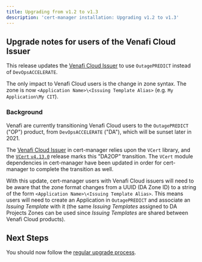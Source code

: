 ```yaml
---
title: Upgrading from v1.2 to v1.3
description: 'cert-manager installation: Upgrading v1.2 to v1.3'
---
```


## Upgrade notes for users of the Venafi Cloud Issuer

This release updates the [Venafi Cloud Issuer][] to use `OutagePREDICT` instead of `DevOpsACCELERATE`.

The only impact to Venafi Cloud users is the change in zone syntax.
The zone is now `<Application Name>\<Issuing Template Alias>`
(e.g. `My Application\My CIT`).

### Background

Venafi are currently transitioning Venafi Cloud users to the `OutagePREDICT` ("OP") product,
from `DevOpsACCELERATE` ("DA"), which will be sunset later in 2021.

The [Venafi Cloud Issuer][] in cert-manager relies upon the `VCert` library,
and the [`VCert` `v4.13.0`][] release marks this "DA2OP" transition.
The `VCert` module dependencies in cert-manager have been updated in order for cert-manager to complete the transition as well.

With this update, cert-manager users with Venafi Cloud issuers will need to be aware that the zone format changes from a UUID (DA Zone ID) to a string of the form `<Application Name>\<Issuing Template Alias>`.
This means users will need to create an Application in `OutagePREDICT` and associate an _Issuing Template_ with it
(the same _Issuing Templates_ assigned to DA Projects Zones can be used since _Issuing Templates_ are shared between Venafi Cloud products).

[Venafi Cloud Issuer]: https://cert-manager.io/docs/configuration/venafi/
[`VCert` `v4.13.0`]: https://github.com/Venafi/vcert/releases/tag/v4.13.0

## Next Steps

You should now follow the [regular upgrade process](./README.md).